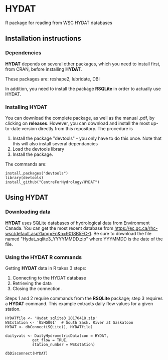# HYDAT
R package for reading from WSC HYDAT databases

## Installation instructions

### Dependencies
**HYDAT** depends on several other packages, which you need to install first, from CRAN, before installing **HYDAT**.

These packages are:
    reshape2,
    lubridate,
    DBI
    
In addition, you need to install the package **RSQLite** in order to actually use HYDAT.

### Installing HYDAT
You can download the complete package, as well as the manual .pdf, by clicking on **releases**. However, you can download and install the most up-to-date version directly from this repository. The procedure is
1. Install the package "devtools" - you only have to do this once. Note that this will also install several dependancies
2. Load the devtools library
3. Install the package.

The commands are:

	install.packages("devtools")
	library(devtools)
	install_github("CentreForHydrology/HYDAT")
	
## Using HYDAT

### Downloading data
**HYDAT** uses SQLite databases of hydrological data from Environment Canada. You can get the most recent database from https://ec.gc.ca/rhc-wsc/default.asp?lang=En&n=9018B5EC-1.
Be sure to download the file named "Hydat_sqlite3_YYYYMMDD.zip" where YYYMMDD is the date of the file.

### Using the HYDAT R commands
Getting **HYDAT** data in R takes 3 steps:
1. Connecting to the HYDAT database
2. Retrieving the data
3. Closing the connection.

Steps 1 and 2 require commands from the **RSQLite** package; step 3 requires a **HYDAT** command. This example extracts daily flow values for a given station.

	HYDATfile <- 'Hydat_sqlite3_20170418.zip'
	WSCstation <- '05HG001'  # South Sask. River at Saskatoon
	HYDAT <- dbConnect(SQLite(), HYDATfile)
	
	dailyvals <- DailyHydrometricData(con = HYDAT, 
				get_flow = TRUE, 
				station_number = WSCstation)
	
	dbDisconnect(HYDAT)
  
